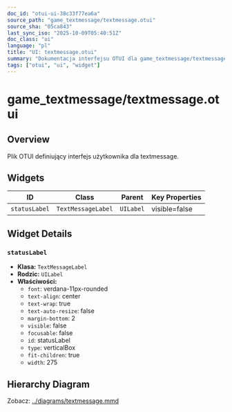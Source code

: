 ```yaml
---
doc_id: "otui-ui-38c33f77ea6a"
source_path: "game_textmessage/textmessage.otui"
source_sha: "05ca843"
last_sync_iso: "2025-10-09T05:40:51Z"
doc_class: "ui"
language: "pl"
title: "UI: textmessage.otui"
summary: "Dokumentacja interfejsu OTUI dla game_textmessage/textmessage.otui"
tags: ["otui", "ui", "widget"]
---
```


# game_textmessage/textmessage.otui

## Overview

Plik OTUI definiujący interfejs użytkownika dla textmessage.

## Widgets

| ID | Class | Parent | Key Properties |
|----|-------|--------|----------------|
| `statusLabel` | `TextMessageLabel` | `UILabel` | visible=false |

## Widget Details

### `statusLabel`

- **Klasa:** `TextMessageLabel`
- **Rodzic:** `UILabel`
- **Właściwości:**
  - `font`: verdana-11px-rounded
  - `text-align`: center
  - `text-wrap`: true
  - `text-auto-resize`: false
  - `margin-bottom`: 2
  - `visible`: false
  - `focusable`: false
  - `id`: statusLabel
  - `type`: verticalBox
  - `fit-children`: true
  - `width`: 275

## Hierarchy Diagram

Zobacz: [../diagrams/textmessage.mmd](../diagrams/textmessage.mmd)
